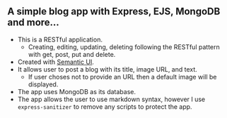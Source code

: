 ## A simple blog app with Express, EJS, MongoDB and more...

* This is a RESTful application.
  * Creating, editing, updating, deleting following the RESTful pattern with get, post, put and delete.
* Created with [Semantic UI](https://semantic-ui.com/).
* It allows user to post a blog with its title, image URL, and text.
  * If user choses not to provide an URL then a default image will be displayed.
* The app uses MongoDB as its database.
* The app allows the user to use markdown syntax, however I use `express-sanitizer` to remove any scripts to protect the app. 